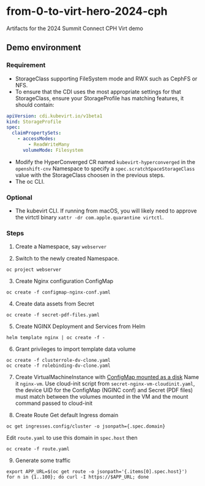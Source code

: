 # from-0-to-virt-hero-2024-cph
Artifacts for the 2024 Summit Connect CPH Virt demo


## Demo environment

### Requirement
- StorageClass supporting FileSystem mode and RWX such as CephFS or NFS.
- To ensure that the CDI uses the most appropriate settings for that StorageClass, ensure your StorageProfile has matching features, it should contain:
```yaml
apiVersion: cdi.kubevirt.io/v1beta1
kind: StorageProfile
spec:
  claimPropertySets:
    - accessModes:
        - ReadWriteMany
      volumeMode: Filesystem
```
- Modify the HyperConverged CR named `kubevirt-hyperconverged` in the `openshift-cnv` Namespace to specify a `spec.scratchSpaceStorageClass` value with the StorageClass choosen in the previous steps.
- The oc CLI.

### Optional
- The kubevirt CLI. If running from macOS, you will likely need to approve the virtctl binary `xattr -dr com.apple.quarantine virtctl`.

### Steps

1. Create a Namespace, say `webserver`

2. Switch to the newly created Namespace.
```shell
oc project webserver
```

3. Create Nginx configuration ConfigMap
```shell
oc create -f configmap-nginx-conf.yaml
```

4. Create data assets from Secret
```shell
oc create -f secret-pdf-files.yaml
```

5. Create NGINX Deployment and Services from Helm
```shell
helm template nginx | oc create -f - 
```

6. Grant privileges to import template data volume
```shell
oc create -f clusterrole-dv-clone.yaml
oc create -f rolebinding-dv-clone.yaml
```

7. Create VirtualMachineInstance with [ConfigMap mounted as a disk](https://kubevirt.io/user-guide/storage/disks_and_volumes/#as-a-disk)
Name it `nginx-vm`.
Use cloud-init script from `secret-nginx-vm-cloudinit.yaml`, the device UID for the ConfigMap (NGINC conf) and Secret (PDF files) must match between the volumes mounted in the VM and the mount command passed to cloud-init

8. Create Route
Get default Ingress domain
```shell
oc get ingresses.config/cluster -o jsonpath={.spec.domain}
```
Edit `route.yaml` to use this domain in `spec.host` then
```shell
oc create -f route.yaml
```

9. Generate some traffic
```shell
export APP_URL=$(oc get route -o jsonpath='{.items[0].spec.host}')
for n in {1..100}; do curl -I https://$APP_URL; done
```


